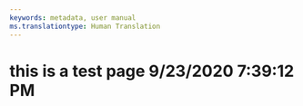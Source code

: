 ```yaml
---
keywords: metadata, user manual
ms.translationtype: Human Translation
---
```

# this is a test page 9/23/2020 7:39:12 PM